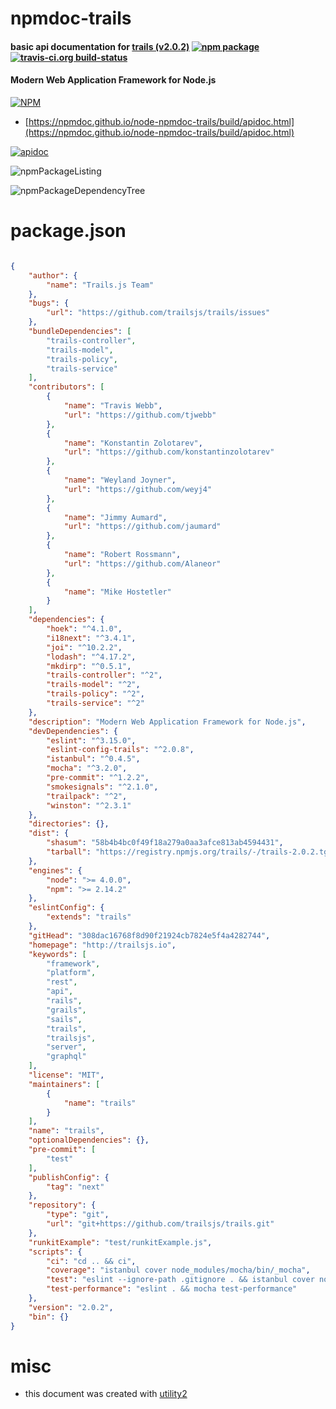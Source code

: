# npmdoc-trails

#### basic api documentation for  [trails (v2.0.2)](http://trailsjs.io)  [![npm package](https://img.shields.io/npm/v/npmdoc-trails.svg?style=flat-square)](https://www.npmjs.org/package/npmdoc-trails) [![travis-ci.org build-status](https://api.travis-ci.org/npmdoc/node-npmdoc-trails.svg)](https://travis-ci.org/npmdoc/node-npmdoc-trails)

#### Modern Web Application Framework for Node.js

[![NPM](https://nodei.co/npm/trails.png?downloads=true&downloadRank=true&stars=true)](https://www.npmjs.com/package/trails)

- [https://npmdoc.github.io/node-npmdoc-trails/build/apidoc.html](https://npmdoc.github.io/node-npmdoc-trails/build/apidoc.html)

[![apidoc](https://npmdoc.github.io/node-npmdoc-trails/build/screenCapture.buildCi.browser.%252Ftmp%252Fbuild%252Fapidoc.html.png)](https://npmdoc.github.io/node-npmdoc-trails/build/apidoc.html)

![npmPackageListing](https://npmdoc.github.io/node-npmdoc-trails/build/screenCapture.npmPackageListing.svg)

![npmPackageDependencyTree](https://npmdoc.github.io/node-npmdoc-trails/build/screenCapture.npmPackageDependencyTree.svg)



# package.json

```json

{
    "author": {
        "name": "Trails.js Team"
    },
    "bugs": {
        "url": "https://github.com/trailsjs/trails/issues"
    },
    "bundleDependencies": [
        "trails-controller",
        "trails-model",
        "trails-policy",
        "trails-service"
    ],
    "contributors": [
        {
            "name": "Travis Webb",
            "url": "https://github.com/tjwebb"
        },
        {
            "name": "Konstantin Zolotarev",
            "url": "https://github.com/konstantinzolotarev"
        },
        {
            "name": "Weyland Joyner",
            "url": "https://github.com/weyj4"
        },
        {
            "name": "Jimmy Aumard",
            "url": "https://github.com/jaumard"
        },
        {
            "name": "Robert Rossmann",
            "url": "https://github.com/Alaneor"
        },
        {
            "name": "Mike Hostetler"
        }
    ],
    "dependencies": {
        "hoek": "^4.1.0",
        "i18next": "^3.4.1",
        "joi": "^10.2.2",
        "lodash": "^4.17.2",
        "mkdirp": "^0.5.1",
        "trails-controller": "^2",
        "trails-model": "^2",
        "trails-policy": "^2",
        "trails-service": "^2"
    },
    "description": "Modern Web Application Framework for Node.js",
    "devDependencies": {
        "eslint": "^3.15.0",
        "eslint-config-trails": "^2.0.8",
        "istanbul": "^0.4.5",
        "mocha": "^3.2.0",
        "pre-commit": "^1.2.2",
        "smokesignals": "^2.1.0",
        "trailpack": "^2",
        "winston": "^2.3.1"
    },
    "directories": {},
    "dist": {
        "shasum": "58b4b4bc0f49f18a279a0aa3afce813ab4594431",
        "tarball": "https://registry.npmjs.org/trails/-/trails-2.0.2.tgz"
    },
    "engines": {
        "node": ">= 4.0.0",
        "npm": ">= 2.14.2"
    },
    "eslintConfig": {
        "extends": "trails"
    },
    "gitHead": "308dac16768f8d90f21924cb7824e5f4a4282744",
    "homepage": "http://trailsjs.io",
    "keywords": [
        "framework",
        "platform",
        "rest",
        "api",
        "rails",
        "grails",
        "sails",
        "trails",
        "trailsjs",
        "server",
        "graphql"
    ],
    "license": "MIT",
    "maintainers": [
        {
            "name": "trails"
        }
    ],
    "name": "trails",
    "optionalDependencies": {},
    "pre-commit": [
        "test"
    ],
    "publishConfig": {
        "tag": "next"
    },
    "repository": {
        "type": "git",
        "url": "git+https://github.com/trailsjs/trails.git"
    },
    "runkitExample": "test/runkitExample.js",
    "scripts": {
        "ci": "cd .. && ci",
        "coverage": "istanbul cover node_modules/mocha/bin/_mocha",
        "test": "eslint --ignore-path .gitignore . && istanbul cover node_modules/mocha/bin/_mocha",
        "test-performance": "eslint . && mocha test-performance"
    },
    "version": "2.0.2",
    "bin": {}
}
```



# misc
- this document was created with [utility2](https://github.com/kaizhu256/node-utility2)
